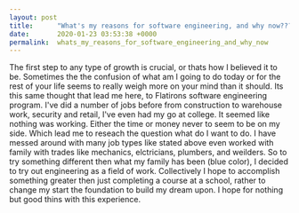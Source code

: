 ```yaml
---
layout: post
title:      "What's my reasons for software engineering, and why now???"
date:       2020-01-23 03:53:38 +0000
permalink:  whats_my_reasons_for_software_engineering_and_why_now
---
```



The first step to any type of growth is crucial,  or thats how I believed it to be. Sometimes the the confusion of what am I going to do today or for the rest of your life seems to really weigh more on your mind than it should. Its this same thought that lead me here, to Flatirons software engineering program. I've did a number of jobs before from construction to warehouse work, security and retail, I've even had my go at college. It seemed like nothing was working. Either the time or money never to seem to be on my side. Which lead me to reseach the question what do I want to do. I have messed around with many job types like stated above even worked with family with trades like mechanics, elctricians, plumbers, and weilders. So to try something different then what my family has been (blue color), I decided to try out engineering as a field of work. Collectively I hope to accomplish something greater then just completing a course at a school, rather to change my start the foundation to build my dream upon. I hope for nothing but good thins with this experience. 
